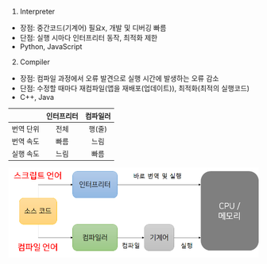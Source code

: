 1. Interpreter

- 장점:  중간코드(기계어) 필요x, 개발 및 디버깅 빠름
- 단점:  실행 시마다 인터프리터 동작, 최적화 제한
- Python, JavaScript

2. Compiler

- 장점:  컴파일 과정에서 오류 발견으로 실행 시간에 발생하는 오류 감소
- 단점:  수정할 때마다 재컴파일(앱을 재배포(업데이트)), 최적화(최적의 실행코드)
- C++, Java

|  | 인터프리터 | 컴파일러 |
| :-------: | :-------: | :-------: |
| 번역 단위 | 전체 | 행(줄) |
| 번역 속도 | 빠름 | 느림 |
| 실행 속도 | 느림 | 빠름 |

<img src="images/Execution Methods.png">
